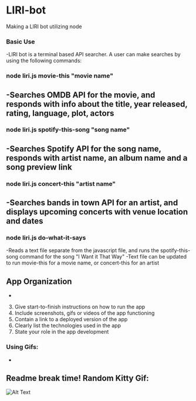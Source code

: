 # LIRI-bot
Making a LIRI bot utilizing node

### Basic Use
-LIRI bot is a terminal based API searcher. A user can make searches by using the following commands:

### node liri.js movie-this "movie name"
-Searches OMDB API for the movie, and responds with info about the title, year released, rating, language, plot, actors
-
### node liri.js spotify-this-song "song name"
-Searches Spotify API for the song name, responds with artist name, an album name and a song preview link
-
### node liri.js concert-this "artist name"
-Searches bands in town API for an artist, and displays upcoming concerts with venue location and dates
-
### node liri.js do-what-it-says
-Reads a text file separate from the javascript file, and runs the spotify-this-song command for the song "I Want it That Way"
-Text file can be updated to run movie-this for a movie name, or concert-this for an artist

## App Organization
-
3. Give start-to-finish instructions on how to run the app
4. Include screenshots, gifs or videos of the app functioning
5. Contain a link to a deployed version of the app
6. Clearly list the technologies used in the app
7. State your role in the app development


### Using Gifs:
-
Readme break time! Random Kitty Gif:
-
![Alt Text](https://media.giphy.com/media/vFKqnCdLPNOKc/giphy.gif)